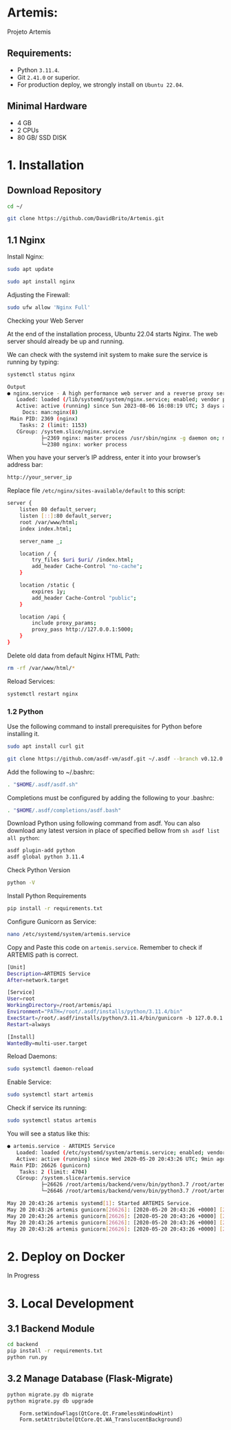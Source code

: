 # Artemis:

Projeto Artemis

## Requirements:

* Python `3.11.4`.
* Git `2.41.0` or superior.
* For production deploy, we strongly install on `Ubuntu 22.04`.

## Minimal Hardware

* 4 GB
* 2 CPUs
* 80 GB/ SSD DISK

# 1. Installation

## Download Repository

```sh
cd ~/

git clone https://github.com/DavidBrito/Artemis.git
```

## 1.1 Nginx

Install Nginx:

```sh
sudo apt update

sudo apt install nginx
```

Adjusting the Firewall:

```sh
sudo ufw allow 'Nginx Full'
```

Checking your Web Server

At the end of the installation process, Ubuntu 22.04 starts Nginx. The web server should already be up and running.

We can check with the systemd init system to make sure the service is running by typing:

```sh
systemctl status nginx
```

```sh
Output
● nginx.service - A high performance web server and a reverse proxy server
   Loaded: loaded (/lib/systemd/system/nginx.service; enabled; vendor preset: enabled)
   Active: active (running) since Sun 2023-08-06 16:08:19 UTC; 3 days ago
     Docs: man:nginx(8)
 Main PID: 2369 (nginx)
    Tasks: 2 (limit: 1153)
   CGroup: /system.slice/nginx.service
           ├─2369 nginx: master process /usr/sbin/nginx -g daemon on; master_process on;
           └─2380 nginx: worker process
```

When you have your server’s IP address, enter it into your browser’s address bar:

```sh
http://your_server_ip
```

Replace file `/etc/nginx/sites-available/default` to this script:

```sh
server {
    listen 80 default_server;
    listen [::]:80 default_server; 
    root /var/www/html;
    index index.html;

    server_name _;

    location / {
        try_files $uri $uri/ /index.html;
        add_header Cache-Control "no-cache";
    }

    location /static {
        expires 1y;
        add_header Cache-Control "public";
    }

    location /api {
        include proxy_params;
        proxy_pass http://127.0.0.1:5000;
    }
}

```

Delete old data from default Nginx HTML Path:

```sh
rm -rf /var/www/html/*
```

Reload Services:

```sh
systemctl restart nginx
```

### 1.2 Python


Use the following command to install prerequisites for Python before installing it.

```sh
sudo apt install curl git

git clone https://github.com/asdf-vm/asdf.git ~/.asdf --branch v0.12.0

```

Add the following to ~/.bashrc:

```sh
. "$HOME/.asdf/asdf.sh"
```

Completions must be configured by adding the following to your .bashrc:

```sh
. "$HOME/.asdf/completions/asdf.bash"
```

Download Python using following command from asdf. You can also download any latest version in place of specified bellow from ```sh asdf list all python```:
```sh
asdf plugin-add python
asdf global python 3.11.4
```

Check Python Version

```sh
python -V
```

Install Python Requirements

```sh
pip install -r requirements.txt
```

Configure Gunicorn as Service:

```sh
nano /etc/systemd/system/artemis.service
```

Copy and Paste this code on `artemis.service`. Remember to check if ARTEMIS path is correct.

```sh
[Unit]
Description=ARTEMIS Service
After=network.target

[Service]
User=root
WorkingDirectory=/root/artemis/api
Environment="PATH=/root/.asdf/installs/python/3.11.4/bin"
ExecStart=/root/.asdf/installs/python/3.11.4/bin/gunicorn -b 127.0.0.1:5000 "server:create_app('default_config')"
Restart=always

[Install]
WantedBy=multi-user.target
```

Reload Daemons:

```sh
sudo systemctl daemon-reload
```

Enable Service:

```sh
sudo systemctl start artemis
```

Check if service its running:

```sh
sudo systemctl status artemis
```

You will see a status like this:

```sh
● artemis.service - ARTEMIS Service
   Loaded: loaded (/etc/systemd/system/artemis.service; enabled; vendor preset: enabled)
   Active: active (running) since Wed 2020-05-20 20:43:26 UTC; 9min ago
 Main PID: 26626 (gunicorn)
    Tasks: 2 (limit: 4704)
   CGroup: /system.slice/artemis.service
           ├─26626 /root/artemis/backend/venv/bin/python3.7 /root/artemis/backend/venv/bin/gunicorn 
           └─26646 /root/artemis/backend/venv/bin/python3.7 /root/artemis/backend/venv/bin/gunicorn 

May 20 20:43:26 artemis systemd[1]: Started ARTEMIS Service.
May 20 20:43:26 artemis gunicorn[26626]: [2020-05-20 20:43:26 +0000] [26626] [INFO] Starting gunic
May 20 20:43:26 artemis gunicorn[26626]: [2020-05-20 20:43:26 +0000] [26626] [INFO] Listening at: 
May 20 20:43:26 artemis gunicorn[26626]: [2020-05-20 20:43:26 +0000] [26626] [INFO] Using worker: 
May 20 20:43:26 artemis gunicorn[26626]: [2020-05-20 20:43:26 +0000] [26646] [INFO] Booting worker
```

# 2. Deploy on Docker

In Progress

# 3. Local Development

## 3.1 Backend Module

```sh
cd backend
pip install -r requirements.txt
python run.py
```

## 3.2 Manage Database (Flask-Migrate)

```sh
python migrate.py db migrate
python migrate.py db upgrade
```
        Form.setWindowFlags(QtCore.Qt.FramelessWindowHint)
        Form.setAttribute(QtCore.Qt.WA_TranslucentBackground)
